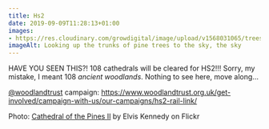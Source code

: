 ```yaml
---
title: Hs2
date: 2019-09-09T11:28:13+01:00
images: 
- https://res.cloudinary.com/growdigital/image/upload/v1568031065/trees-9328896442.jpg
imageAlt: Looking up the trunks of pine trees to the sky, the sky
---
```


HAVE YOU SEEN THIS?! 108 cathedrals will be cleared for HS2!!! Sorry, my mistake, I meant 108 _ancient woodlands_. Nothing to see here, move along…

[@woodlandtrust](https://mobile.twitter.com/woodlandtrust) campaign: <https://www.woodlandtrust.org.uk/get-involved/campaign-with-us/our-campaigns/hs2-rail-link/>

Photo: [Cathedral of the Pines II](https://www.flickr.com/photos/elviskennedy/9328896442/in/photolist-fdn2U7-8HLwLj-QQ5Kpu-sBB85r-2fG8ynY-uMPUWP-GVXi43-24GEUp8-GSu492-NKxtSo-KVjJsL-rMNQQz-XDQ9NC-2fSDzVs-cKAm8w-r2aFTi-2fWUxnX-TFReNK-CZHGkJ-dquWrn-KoVqz7-24Ub8xQ-23VaRS4-2fSDynY-2aGGy5s-29ubyoJ-KVjJhL-2fG8yhC-29xZ8GL-25ipH7A-a5KNrF-oB28ir-MZ4xKU-dKaNg3-7SAhth-2b88iL3-8vqNNB-8QegBX-agEY4w-2aM8eNH-25BQKn9-Jx9PyB-XzGWvj-7ejdEC-23AjpiJ-2aNMwEE-U9zixt-25kiNSB-2dxdGCf-CsMfVA) by Elvis Kennedy on Flickr
